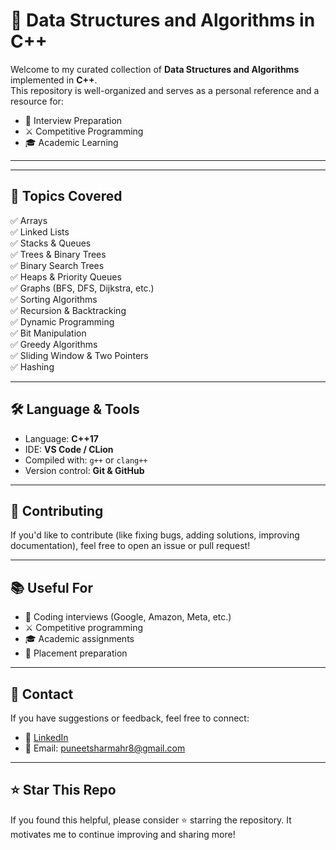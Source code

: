 # 🚀 Data Structures and Algorithms in C++

Welcome to my curated collection of **Data Structures and Algorithms** implemented in **C++**.  
This repository is well-organized and serves as a personal reference and a resource for:

- 📌 Interview Preparation  
- ⚔️ Competitive Programming  
- 🎓 Academic Learning

---

---

## 📌 Topics Covered

✅ Arrays  
✅ Linked Lists  
✅ Stacks & Queues  
✅ Trees & Binary Trees  
✅ Binary Search Trees  
✅ Heaps & Priority Queues  
✅ Graphs (BFS, DFS, Dijkstra, etc.)  
✅ Sorting Algorithms  
✅ Recursion & Backtracking  
✅ Dynamic Programming  
✅ Bit Manipulation  
✅ Greedy Algorithms  
✅ Sliding Window & Two Pointers  
✅ Hashing

---

## 🛠️ Language & Tools

- Language: **C++17**
- IDE: **VS Code / CLion**
- Compiled with: `g++` or `clang++`
- Version control: **Git & GitHub**

---

## 🤝 Contributing

If you'd like to contribute (like fixing bugs, adding solutions, improving documentation), feel free to open an issue or pull request!

---

## 📚 Useful For

- 📌 Coding interviews (Google, Amazon, Meta, etc.)
- ⚔️ Competitive programming
- 🎓 Academic assignments
- 💼 Placement preparation

---

## 📧 Contact

If you have suggestions or feedback, feel free to connect:

- 💼 [LinkedIn](https://www.linkedin.com/in/puneet-03b777254/)
- 📧 Email: puneetsharmahr8@gmail.com


---

## ⭐ Star This Repo

If you found this helpful, please consider ⭐ starring the repository. It motivates me to continue improving and sharing more!

